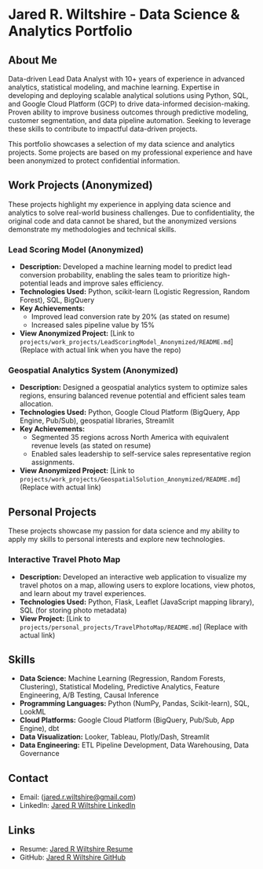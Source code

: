 # Jared R. Wiltshire - Data Science & Analytics Portfolio

## About Me

Data-driven Lead Data Analyst with 10+ years of experience in advanced analytics, statistical modeling, and machine learning. Expertise in developing and deploying scalable analytical solutions using Python, SQL, and Google Cloud Platform (GCP) to drive data-informed decision-making. Proven ability to improve business outcomes through predictive modeling, customer segmentation, and data pipeline automation. Seeking to leverage these skills to contribute to impactful data-driven projects.

This portfolio showcases a selection of my data science and analytics projects. Some projects are based on my professional experience and have been anonymized to protect confidential information.

## Work Projects (Anonymized)

These projects highlight my experience in applying data science and analytics to solve real-world business challenges. Due to confidentiality, the original code and data cannot be shared, but the anonymized versions demonstrate my methodologies and technical skills.

### Lead Scoring Model (Anonymized)

* **Description:** Developed a machine learning model to predict lead conversion probability, enabling the sales team to prioritize high-potential leads and improve sales efficiency.
* **Technologies Used:** Python, scikit-learn (Logistic Regression, Random Forest), SQL, BigQuery
* **Key Achievements:**
    * Improved lead conversion rate by 20% (as stated on resume)
    * Increased sales pipeline value by 15%
* **View Anonymized Project:** [Link to `projects/work_projects/LeadScoringModel_Anonymized/README.md`] (Replace with actual link when you have the repo)

### Geospatial Analytics System (Anonymized)

* **Description:** Designed a geospatial analytics system to optimize sales regions, ensuring balanced revenue potential and efficient sales team allocation.
* **Technologies Used:** Python, Google Cloud Platform (BigQuery, App Engine, Pub/Sub), geospatial libraries, Streamlit
* **Key Achievements:**
    * Segmented 35 regions across North America with equivalent revenue levels (as stated on resume)
    * Enabled sales leadership to self-service sales representative region assignments.
* **View Anonymized Project:** [Link to `projects/work_projects/GeospatialSolution_Anonymized/README.md`] (Replace with actual link)

## Personal Projects

These projects showcase my passion for data science and my ability to apply my skills to personal interests and explore new technologies.

### Interactive Travel Photo Map

* **Description:** Developed an interactive web application to visualize my travel photos on a map, allowing users to explore locations, view photos, and learn about my travel experiences.
* **Technologies Used:** Python, Flask, Leaflet (JavaScript mapping library), SQL (for storing photo metadata)
* **View Project:** [Link to `projects/personal_projects/TravelPhotoMap/README.md`] (Replace with actual link)

## Skills

* **Data Science:** Machine Learning (Regression, Random Forests, Clustering), Statistical Modeling, Predictive Analytics, Feature Engineering, A/B Testing, Causal Inference
* **Programming Languages:** Python (NumPy, Pandas, Scikit-learn), SQL, LookML
* **Cloud Platforms:** Google Cloud Platform (BigQuery, Pub/Sub, App Engine), dbt
* **Data Visualization:** Looker, Tableau, Plotly/Dash, Streamlit
* **Data Engineering:** ETL Pipeline Development, Data Warehousing, Data Governance

## Contact

* Email: (jared.r.wiltshire@gmail.com)
* LinkedIn: [Jared R Wiltshire LinkedIn](https://www.linkedin.com/in/jared-r-wiltshire-86757651/)

## Links

* Resume: [Jared R Wiltshire Resume](https://github.com/jrichwiltshire/Portfolio/blob/main/Jared%20R%20Wiltshire%20Resume.pdf)
* GitHub: [Jared R Wiltshire GitHub](https://github.com/jrichwiltshire)
